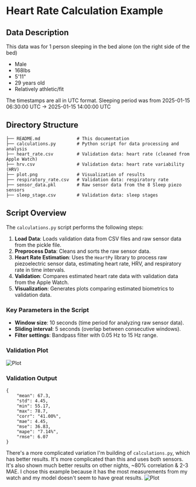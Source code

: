 # Heart Rate Calculation Example

## Data Description
This data was for 1 person sleeping in the bed alone (on the right side of the bed)
- Male
- 168lbs
- 5'11"
- 29 years old
- Relatively athletic/fit

The timestamps are all in UTC format. Sleeping period was from 2025-01-15 06:30:00 UTC -> 2025-01-15 14:00:00 UTC

## Directory Structure
```
├── README.md              # This documentation
├── calculations.py        # Python script for data processing and analysis
├── heart_rate.csv         # Validation data: heart rate (cleaned from Apple Watch)
├── hrv.csv                # Validation data: heart rate variability (HRV)
├── plot.png               # Visualization of results
├── respiratory_rate.csv   # Validation data: respiratory rate
├── sensor_data.pkl        # Raw sensor data from the 8 Sleep piezo sensors
├── sleep_stage.csv        # Validation data: sleep stages
```

## Script Overview

The `calculations.py` script performs the following steps:

1. **Load Data**: Loads validation data from CSV files and raw sensor data from the pickle file.
2. **Preprocess Data**: Cleans and sorts the raw sensor data.
3. **Heart Rate Estimation**: Uses the `HeartPy` library to process raw piezoelectric sensor data, estimating heart rate, HRV, and respiratory rate in time intervals.
4. **Validation**: Compares estimated heart rate data with validation data from the Apple Watch.
5. **Visualization**: Generates plots comparing estimated biometrics to validation data.

### Key Parameters in the Script

- **Window size**: 10 seconds (time period for analyzing raw sensor data).
- **Sliding interval**: 5 seconds (overlap between consecutive windows).
- **Filter settings**: Bandpass filter with 0.05 Hz to 15 Hz range.

### Validation Plot

![Plot](./plot_results.png)


### Validation Output
```
{
    "mean": 67.3,
    "std": 4.45,
    "min": 55.17,
    "max": 78.7,
    "corr": "41.00%",
    "mae": 4.45,
    "mse": 36.83,
    "mape": "7.14%",
    "rmse": 6.07
}
```

There's a more complicated variation I'm building of `calculations.py`, which has better results. 
It's more complicated than this and uses both sensors. It's also shown much better results on other nights, ~80% correlation & 2-3 MAE. 
I chose this example because it has the most measurements from my watch and my model doesn't seem to have great results.
![Plot](./custom_model_outside_of_this_example.png)

